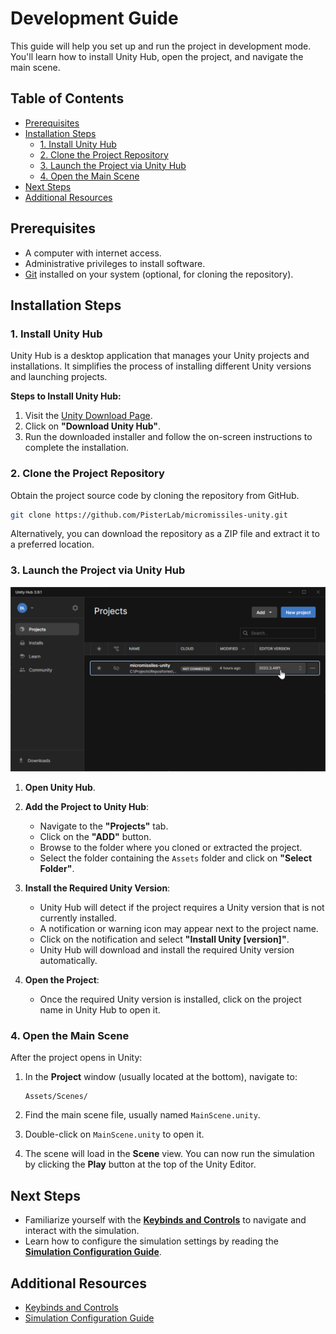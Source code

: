 # Development Guide

This guide will help you set up and run the project in development mode. You'll learn how to install Unity Hub, open the project, and navigate the main scene.

## Table of Contents

- [Prerequisites](#prerequisites)
- [Installation Steps](#installation-steps)
  - [1. Install Unity Hub](#1-install-unity-hub)
  - [2. Clone the Project Repository](#2-clone-the-project-repository)
  - [3. Launch the Project via Unity Hub](#3-launch-the-project-via-unity-hub)
  - [4. Open the Main Scene](#4-open-the-main-scene)
- [Next Steps](#next-steps)
- [Additional Resources](#additional-resources)

## Prerequisites

- A computer with internet access.
- Administrative privileges to install software.
- [Git](https://git-scm.com/downloads) installed on your system (optional, for cloning the repository).

## Installation Steps

### 1. Install Unity Hub

Unity Hub is a desktop application that manages your Unity projects and installations. It simplifies the process of installing different Unity versions and launching projects.

**Steps to Install Unity Hub:**

1. Visit the [Unity Download Page](https://unity3d.com/get-unity/download).
2. Click on **"Download Unity Hub"**.
3. Run the downloaded installer and follow the on-screen instructions to complete the installation.

### 2. Clone the Project Repository

Obtain the project source code by cloning the repository from GitHub.

```bash
git clone https://github.com/PisterLab/micromissiles-unity.git
```
Alternatively, you can download the repository as a ZIP file and extract it to a preferred location.

### 3. Launch the Project via Unity Hub

![Unity Hub](images/unity_hub.png)

1. **Open Unity Hub**.

2. **Add the Project to Unity Hub**:
   - Navigate to the **"Projects"** tab.
   - Click on the **"ADD"** button.
   - Browse to the folder where you cloned or extracted the project.
   - Select the folder containing the `Assets` folder and click on **"Select Folder"**.

3. **Install the Required Unity Version**:
   - Unity Hub will detect if the project requires a Unity version that is not currently installed.
   - A notification or warning icon may appear next to the project name.
   - Click on the notification and select **"Install Unity **[version]**"**.
   - Unity Hub will download and install the required Unity version automatically.

4. **Open the Project**:
   - Once the required Unity version is installed, click on the project name in Unity Hub to open it.

### 4. Open the Main Scene

After the project opens in Unity:

1. In the **Project** window (usually located at the bottom), navigate to:

   ```
   Assets/Scenes/
   ```

2. Find the main scene file, usually named `MainScene.unity`.

3. Double-click on `MainScene.unity` to open it.

4. The scene will load in the **Scene** view. You can now run the simulation by clicking the **Play** button at the top of the Unity Editor.

## Next Steps

- Familiarize yourself with the [**Keybinds and Controls**](docs/Keybinds_and_Controls.md) to navigate and interact with the simulation.
- Learn how to configure the simulation settings by reading the [**Simulation Configuration Guide**](docs/Simulation_Config_Guide.md).

## Additional Resources

- [Keybinds and Controls](docs/Keybinds_and_Controls.md)
- [Simulation Configuration Guide](docs/Simulation_Config_Guide.md)
